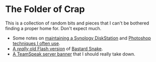 The Folder of Crap
==================

This is a collection of random bits and pieces that I can't be bothered
finding a proper home for. Don't expect much.

  - Some notes on [maintaining a Synology DiskStation][1] and
    [Photoshop techniques I often use][2].
  - [A *really* old Flash version][3] of [Bastard Snake][4].
  - [A TeamSpeak server banner][5] that I should really take down.

[1]: <synology-notes.html>
[2]: <photoshop-notes.html>
[3]: <bastardsnake.swf>
[4]: </git/?p=bastardsnake.git>
[5]: <teamspeak-banner-jpeg>
